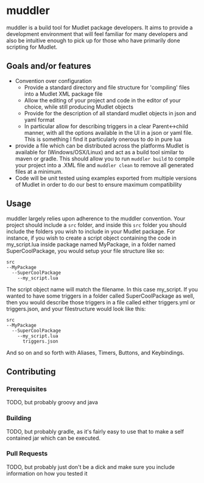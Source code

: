 # muddler
muddler is a build tool for Mudlet package developers. It aims to provide a development environment that will feel familiar for many developers and also be intuitive enough to pick up for those who have primarily done scripting for Mudlet.

## Goals and/or features
* Convention over configuration
  * Provide a standard directory and file structure for 'compiling' files into a Mudlet XML package file
  * Allow the editing of your project and code in the editor of your choice, while still producing Mudlet objects
  * Provide for the description of all standard mudlet objects in json and yaml format
  * In particular allow for describing triggers in a clear Parent<->child manner, with all the options available in the UI in a json or yaml file. This is something I find it particularly onerous to do in pure lua
* provide a file which can be distributed across the platforms Mudlet is available for (Windows/OSX/Linux) and act as a build tool similar to maven or gradle. This should allow you to run `muddler build` to compile your project into a .XML file and `muddler clean` to remove all generated files at a minimum.
* Code will be unit tested using examples exported from multiple versions of Mudlet in order to do our best to ensure maximum compatibility

## Usage
muddler largely relies upon adherence to the muddler convention. Your project should include a `src` folder, and inside this `src` folder you should include the folders you wish to include in your Mudlet package. For instance, if you wish to create a script object 
containing the code in my_script.lua inside package named MyPackage, in a folder named SuperCoolPackage, you would setup your file 
structure like so:

```
src
--MyPackage
  --SuperCoolPackage
    --my_script.lua
```

The script object name will match the filename. In this case my_script. If you wanted to have some triggers in a folder called SuperCoolPackage as well, then you would describe those triggers in a file called either triggers.yml or triggers.json, and your filestructure would look like this:

```
src
--MyPackage
  --SuperCoolPackage
    --my_script.lua
      triggers.json
```

And so on and so forth with Aliases, Timers, Buttons, and Keybindings.

## Contributing
### Prerequisites
TODO, but probably groovy and java
### Building
TODO, but probably gradle, as it's fairly easy to use that to make a self contained jar which can be executed.
### Pull Requests
TODO, but probably just don't be a dick and make sure you include information on how you tested it
